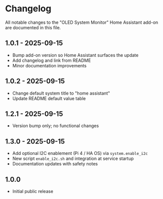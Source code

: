 # Changelog

All notable changes to the "OLED System Monitor" Home Assistant add-on are documented in this file.

## 1.0.1 - 2025-09-15
- Bump add-on version so Home Assistant surfaces the update
- Add changelog and link from README
- Minor documentation improvements

## 1.0.2 - 2025-09-15
- Change default system title to "home assistant"
- Update README default value table

## 1.2.1 - 2025-09-15
- Version bump only; no functional changes

## 1.3.0 - 2025-09-15
- Add optional I2C enablement (Pi 4 / HA OS) via `system.enable_i2c`
- New script `enable_i2c.sh` and integration at service startup
- Documentation updates with safety notes

## 1.0.0
- Initial public release